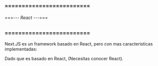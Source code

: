 ### ========================= ###
###### ===--- React ---=== ######
### ========================= ###

Next.JS es un framework basado en React, pero con mas caracteristicas implementadas: 
<!--
	--- (Enrutamiento).
	--- (Servidor integrado, Node JS).
	--- (Despliegue optimizado).
		--- SEO.
		--- Ahorro de recursos.
		--- Renderiza las paginas en archivos fisicos HTML.
	--- (Guarda en cache).
	--- (Utiliza solo lo necesario).
	--- (Renderiza componentes del Front y Back).
	--- (Puedes crear aplicaciones moviles).
-->

Dado que es basado en React, (Necesitas conocer React).